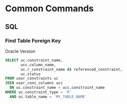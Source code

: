 # Common Commands

## SQL

### Find Table Foreign Key

Oracle Version

```sql
SELECT uc.constraint_name,
       ucc.column_name,
       uc.r_constraint_name AS referenced_constraint,
       uc.status
FROM user_constraints uc
JOIN user_cons_columns ucc
  ON uc.constraint_name = ucc.constraint_name
WHERE uc.constraint_type = 'R'
  AND uc.table_name = 'MY_TABLE_NAME'

```

